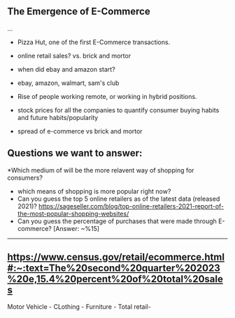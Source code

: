 ## The Emergence of E-Commerce 
...
* Pizza Hut, one of the first E-Commerce transactions.
* online retail sales? vs. brick and mortor
* when did ebay and amazon start?
* ebay, amazon, walmart, sam's club
* Rise of people working remote, or working in hybrid positions.

* stock prices for all the companies to quantify consumer buying habits and future habits/popularity
* spread of e-commerce vs brick and mortor

## Questions we want to answer:
  *Which medium of will be the more relavent way of shopping for consumers?
  * which means of shopping is more popular right now?
  * Can you guess the top 5 online retailers as of the latest data (released 2021)? https://sageseller.com/blog/top-online-retailers-2021-report-of-the-most-popular-shopping-websites/
  * Can you guess the percentage of purchases that were made through E-commerce? [Answer: ~%15]
---
https://www.census.gov/retail/ecommerce.html#:~:text=The%20second%20quarter%202023%20e,15.4%20percent%20of%20total%20sales
---
Motor Vehicle - 
CLothing  -
Furniture -
Total retail-

